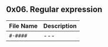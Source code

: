 ## 0x06. Regular expression

| File Name | Description     |
| ------------ | ------------    |
| `#-####` | --- |